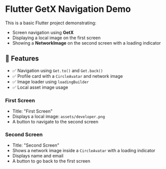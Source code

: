 # Flutter GetX Navigation Demo

This is a basic Flutter project demonstrating:

- Screen navigation using **GetX**
- Displaying a local image on the first screen
- Showing a **NetworkImage** on the second screen with a loading indicator

## 📱 Features

- ✅ Navigation using `Get.to()` and `Get.back()`
- ✅ Profile card with a `CircleAvatar` and network image
- ✅ Image loader using `loadingBuilder`
- ✅ Local asset image usage

### First Screen

- Title: "First Screen"
- Displays a local image: `assets/developer.png`
- A button to navigate to the second screen

### Second Screen

- Title: "Second Screen"
- Shows a network image inside a `CircleAvatar` with a loading indicator
- Displays name and email
- A button to go back to the first screen



